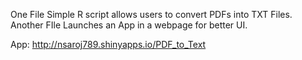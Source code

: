 One File Simple R script allows users to convert PDFs into TXT Files.
Another FIle Launches an App in a webpage for better UI.

App: http://nsaroj789.shinyapps.io/PDF_to_Text
